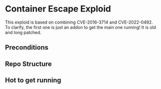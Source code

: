 # Container Escape Exploid
This exploid is based on combining CVE-2016-3714 and CVE-2022-0492. To clarify, the first one is just an addon to get the main one running! It is old and long patched.

## Preconditions

## Repo Structure

## Hot to get running

